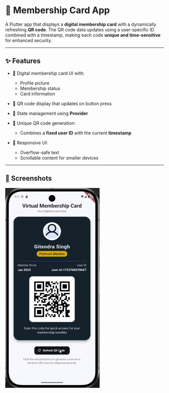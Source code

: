 # 🪪 Membership Card App

A Flutter app that displays a **digital membership card** with a dynamically refreshing **QR code**. The QR code data updates using a user-specific ID combined with a timestamp, making each code **unique and time-sensitive** for enhanced security.

---

## ✨ Features

- 🎴 Digital membership card UI with:
  - Profile picture
  - Membership status
  - Card information

- 🔄 QR code display that updates on button press

- 🧠 State management using **Provider**

- 🔐 Unique QR code generation:
  - Combines a **fixed user ID** with the current **timestamp**

- 📱 Responsive UI:
  - Overflow-safe text
  - Scrollable content for smaller devices

---

## 📸 Screenshots
<img src="images/Membership card gif.gif" width="300" />
